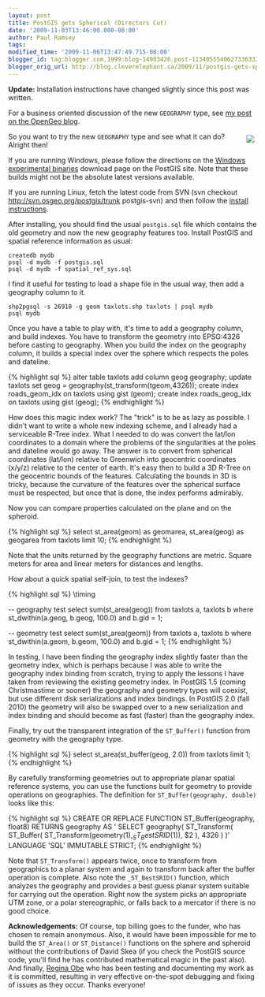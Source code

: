 ```yaml
---
layout: post
title: PostGIS gets Spherical (Directors Cut)
date: '2009-11-03T13:46:00.000-08:00'
author: Paul Ramsey
tags: 
modified_time: '2009-11-06T13:47:49.715-08:00'
blogger_id: tag:blogger.com,1999:blog-14903426.post-1134055540627336333
blogger_orig_url: http://blog.cleverelephant.ca/2009/11/postgis-gets-spherical-directors-cut.html
---
```


**Update:** Installation instructions have changed slightly since this post was written.

For a business oriented discussion of the new `GEOGRAPHY` type, see [my post on the OpenGeo blog](http://blog.opengeo.org/2009/11/04/postgis-gets-spherical/).

<img src="http://t3.gstatic.com/images?q=tbn:A6ab0_KaSzQg2M:http://www.avidimages.com/preview/2006/10/01/globe_world_map_avidimages_1045_prev.jpg" style="float:right; padding:5px;"/>So you want to try the new `GEOGRAPHY` type and see what it can do? Alright then!

If you are running Windows, please follow the directions on the [Windows experimental binaries](http://postgis.net/download/windows/experimental.php) download page on the PostGIS site. Note that these builds might not be the absolute latest versions available.

If you are running Linux, fetch the latest code from SVN (svn checkout http://svn.osgeo.org/postgis/trunk postgis-svn) and then follow the [install instructions](http://postgis.refractions.net/documentation/manual-svn/ch02.html#PGInstall).

After installing, you should find the usual `postgis.sql` file which contains the old geometry and now the new geography features too. Install PostGIS and spatial reference information as usual:

    createdb mydb
    psql -d mydb -f postgis.sql
    psql -d mydb -f spatial_ref_sys.sql

I find it useful for testing to load a shape file in the usual way, then add a geography column to it.

    shp2pgsql -s 26910 -g geom taxlots.shp taxlots | psql mydb
    psql mydb

Once you have a table to play with, it's time to add a geography column, and build indexes. You have to transform the geometry into EPSG:4326 before casting to geography. When you build the index on the geography column, it builds a special index over the sphere which respects the poles and dateline.

{% highlight sql %}
alter table taxlots add column geog geography;
update taxlots set geog = geography(st_transform(tgeom,4326));
create index roads_geom_idx on taxlots using gist (geom);
create index roads_geog_idx on taxlots using gist (geog);
{% endhighlight %}

How does this magic index work? The "trick" is to be as lazy as possible. I didn't want to write a whole new indexing scheme, and I already had a serviceable R-Tree index. What I needed to do was convert the lat/lon coordinates to a domain where the problems of the singularities at the poles and dateline would go away. The answer is to convert from spherical coordinates (lat/lon) relative to Greenwich into geocentric coordinates (x/y/z) relative to the center of earth. It's  easy then to build a 3D R-Tree on the geocentric bounds of the features. Calculating the bounds in 3D is tricky, because the curvature of the features over the spherical surface must be respected, but once that is done, the index performs admirably.

Now you can compare properties calculated on the plane and on the spheroid.

{% highlight sql %}
select 
  st_area(geom) as geomarea, 
  st_area(geog) as geogarea 
from taxlots limit 10;
{% endhighlight %}

Note that the units returned by the geography functions are metric. Square meters for area and linear meters for distances and lengths.

How about a quick spatial self-join, to test the indexes?

{% highlight sql %}
\timing

-- geography test
select sum(st_area(geog)) 
from taxlots a, taxlots b 
where st_dwithin(a.geog, b.geog, 100.0) and b.gid = 1;

-- geometry test
select sum(st_area(geom)) 
from taxlots a, taxlots b 
where st_dwithin(a.geom, b.geom, 100.0) and b.gid = 1;
{% endhighlight %}

In testing, I have been finding the geography index slightly faster than the geometry index, which is perhaps because I was able to write the geography index binding from scratch, trying to apply the lessons I have taken from reviewing the existing geometry index. In PostGIS 1.5 (coming Christmastime or sooner) the geography and geometry types will coexist, but use different disk serializations and index bindings. In PostGIS 2.0 (fall 2010) the geometry will also be swapped over to a new serialization and index binding and should become as fast (faster) than the geography index.

Finally, try out the transparent integration of the `ST_Buffer()` function from geometry with the geography type.

{% highlight sql %}
select st_area(st_buffer(geog, 2.0)) from taxlots limit 1;
{% endhighlight %}

By carefully transforming geometries out to appropriate planar spatial reference systems, you can use the functions built for geometry to provide operations on geographies. The definition for `ST_Buffer(geography, double)` looks like this:

{% highlight sql %}
CREATE OR REPLACE FUNCTION ST_Buffer(geography, float8)
  RETURNS geography
  AS '
    SELECT 
      geography(
        ST_Transform(
          ST_Buffer(
            ST_Transform(geometry($1), _ST_BestSRID($1)), 
            $2
          ), 
          4326
        )
      )'
  LANGUAGE 'SQL' IMMUTABLE STRICT;
{% endhighlight %}

Note that `ST_Transform()` appears twice, once to transform from geographics to a planar system and again to transform back after the buffer operation is complete. Also note the `_ST_BestSRID()` function, which analyzes the geography and provides a best guess planar system suitable for carrying out the operation. Right now the system picks an appropriate UTM zone, or a polar stereographic, or falls back to a mercator if there is no good choice.

**Acknowledgements:** Of course, top billing goes to the funder, who has chosen to remain anonymous. Also, it would have been impossible for me to build the `ST_Area()` or `ST_Distance()` functions on the sphere and spheroid without the contributions of David Skea (if you check the PostGIS source code, you'll find he has contributed mathematical magic in the past also). And finally, [Regina Obe](http://www.paragoncorporation.com/team.aspx) who has been testing and documenting my work as it is committed, resulting in very effective on-the-spot debugging and fixing of issues as they occur. Thanks everyone!

